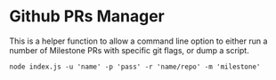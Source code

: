 # Github PRs Manager

This is a helper function to allow a command line option to either run
a number of Milestone PRs with specific git flags, or dump a script.

    node index.js -u 'name' -p 'pass' -r 'name/repo' -m 'milestone'


